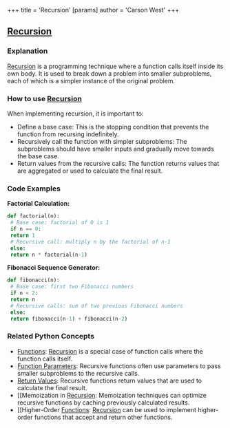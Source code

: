 +++
 title = 'Recursion'
[params]
	author = 'Carson West'
+++
## [Recursion](./../recursion/)

### Explanation
 [Recursion](./../recursion/) is a programming technique where a function calls itself inside its own body. It is used to break down a problem into smaller subproblems, each of which is a simpler instance of the original problem.

### How to use [Recursion](./../recursion/)
When implementing recursion, it is important to:

- Define a base case: This is the stopping condition that prevents the function from recursing indefinitely.
- Recursively call the function with simpler subproblems: The subproblems should have smaller inputs and gradually move towards the base case.
- Return values from the recursive calls: The function returns values that are aggregated or used to calculate the final result.

### Code Examples

**Factorial Calculation:**
```python
def factorial(n):
 # Base case: factorial of 0 is 1
 if n == 0:
 return 1
 # Recursive call: multiply n by the factorial of n-1
 else:
 return n * factorial(n-1)
```

**Fibonacci Sequence Generator:**
```python
def fibonacci(n):
 # Base case: first two Fibonacci numbers
 if n < 2:
 return n
 # Recursive calls: sum of two previous Fibonacci numbers
 else:
 return fibonacci(n-1) + fibonacci(n-2)
```

### Related Python Concepts

- [Functions](./../functions/): [Recursion](./../recursion/) is a special case of function calls where the function calls itself.
- [Function Parameters](./../function-parameters/): Recursive functions often use parameters to pass smaller subproblems to the recursive calls.
- [Return Values](./../return-values/): Recursive functions return values that are used to calculate the final result.
- [[Memoization in [Recursion](./../recursion/): Memoization techniques can optimize recursive functions by caching previously calculated results.
- [[Higher-Order [Functions](./../functions/): [Recursion](./../recursion/) can be used to implement higher-order functions that accept and return other functions.